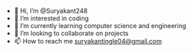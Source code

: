 - 👋 Hi, I’m @Suryakant248
- 👀 I’m interested in coding
- 🌱 I’m currently learning computer science and engineering
- 💞️ I’m looking to collaborate on projects
- 📫 How to reach me suryakantingle04@gmail.com

<!---
Suryakant248/Suryakant248 is a ✨ special ✨ repository because its `README.md` (this file) appears on your GitHub profile.
You can click the Preview link to take a look at your changes.
--->
